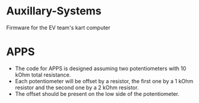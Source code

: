 # Auxillary-Systems
Firmware for the EV team's kart computer 


# APPS
- The code for APPS is designed assuming two potentiometers with 10 kOhm total resistance.
- Each potentiometer will be offset by a resistor, the first one by a 1 kOhm resistor and the second one by a 2 kOhm resistor.
- The offset should be present on the low side of the potentiometer.
